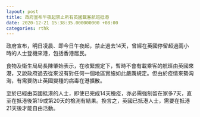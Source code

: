 ```yaml
---
layout: post
title: 政府宣布午夜起禁止所有英國載客航班抵港
date: 2020-12-21 15:38:35.000000000 +08:00
categories: rthk
---
```


政府宣布，明日凌晨、即今日午夜起，禁止過去14天，曾經在英國停留超過兩小時的人士登機來港，包括香港居民。

食物及衞生局局長陳肇始表示，在收緊規定下，暫時不會有載乘客的航班由英國來港，又說政府過去從來沒有對任何一個地區實施如此嚴厲規定。但由於疫情來勢洶洶，有需要防止英國變種的病毒在港擴散。

至於已經由英國抵港的人士，即使已完成14天檢疫，亦必需強制留在家多7天，直至在抵港後第19或第20天的檢測有結果。換言之，英國已抵港人士，需要在抵港21天後才能自由活動。
